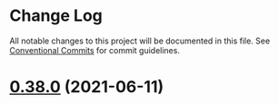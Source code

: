 # Change Log

All notable changes to this project will be documented in this file.
See [Conventional Commits](https://conventionalcommits.org) for commit guidelines.

# [0.38.0](https://github.com/dsentr-glass/dsentr-toolkit/tree/master/packages/dsentr-uikit/compare/@dsentr/uikit@0.37.1...@dsentr/uikit@0.38.0) (2021-06-11)
